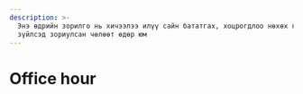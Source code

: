 ```yaml
---
description: >-
  Энэ өдрийн зорилго нь хичээлээ илүү сайн бататгах, хоцрогдлоо нөхөх гэх мэт
  зүйлсэд зориулсан чөлөөт өдөр юм
---
```


# Office hour

##
